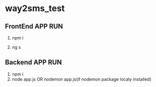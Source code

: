 # way2sms_test



FrontEnd APP RUN 
-----------

1. npm i

2. ng s


Backend APP RUN
---------------
1. npm i
2. node app.js OR nodemon app.js(if nodemon package localy installed)

